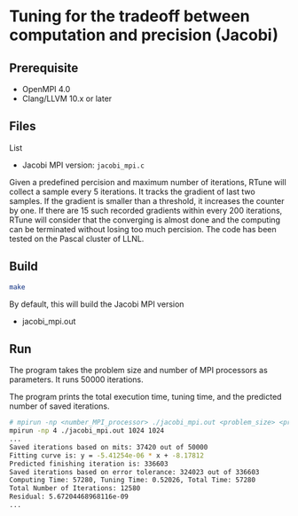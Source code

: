 
# Tuning for the tradeoff between computation and precision (Jacobi)

## Prerequisite

- OpenMPI 4.0
- Clang/LLVM 10.x or later

## Files

List
* Jacobi MPI version:  `jacobi_mpi.c`

Given a predefined percision and maximum number of iterations, RTune will collect a sample every 5 iterations. It tracks the gradient of last two samples. If the gradient is smaller than a threshold, it increases the counter by one.
If there are 15 such recorded gradients within every 200 iterations, RTune will consider that the converging is almost done and the computing can be terminated without losing too much percision.
The code has been tested on the Pascal cluster of LLNL.

## Build

```bash
make
```
By default, this will build the Jacobi MPI version
* jacobi_mpi.out

## Run

The program takes the problem size and number of MPI processors as parameters. It runs 50000 iterations.

The program prints the total execution time, tuning time, and the predicted number of saved iterations.

```bash
# mpirun -np <number_MPI_processor> ./jacobi_mpi.out <problem_size> <problem_size>
mpirun -np 4 ./jacobi_mpi.out 1024 1024
...
Saved iterations based on mits: 37420 out of 50000
Fitting curve is: y = -5.41254e-06 * x + -8.17812
Predicted finishing iteration is: 336603
Saved iterations based on error tolerance: 324023 out of 336603
Computing Time: 57280, Tuning Time: 0.52026, Total Time: 57280
Total Number of Iterations: 12580
Residual: 5.67204468968116e-09
...
```

